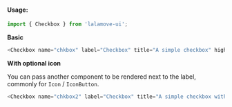 #### Usage:

```js static
import { Checkbox } from 'lalamove-ui';
```

**Basic**

```js
<Checkbox name="chkbox" label="Checkbox" title="A simple checkbox" highlightLabel />
```

**With optional icon**

You can pass another component to be rendered next to the label, commonly for `Icon` / `IconButton`.

```js
<Checkbox name="chkbox2" label="Checkbox" title="A simple checkbox with icon" icon={<Icon type="question" />} />
```
